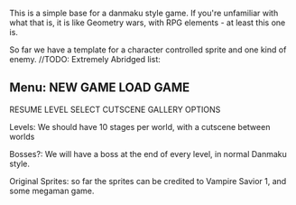 This is a simple base for a danmaku style game. 
If you're unfamiliar with what that is, 
it is like Geometry wars, with RPG elements - at least this one is.

So far we have a template for a character controlled sprite and one kind of enemy.
//TODO: Extremely Abridged list:

Menu:
NEW GAME
LOAD GAME
------------------
RESUME
LEVEL SELECT
CUTSCENE GALLERY
OPTIONS


Levels:
We should have 10 stages per world, with a cutscene between worlds 

Bosses?:
We will have a boss at the end of every level, in normal Danmaku style.


Original Sprites:
so far the sprites can be credited to Vampire Savior 1, and some megaman game.
